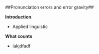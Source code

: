 ##Pronunciation errors and error gravity##

**Introduction**
+ Applied linguistic

**What counts**
+ lakjdfadf
